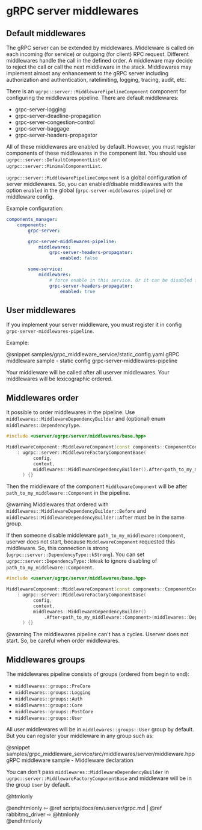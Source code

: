 # gRPC server middlewares

## Default middlewares

The gRPC server can be extended by middlewares.
Middleware is called on each incoming (for service) or outgoing (for client) RPC request.
Different middlewares handle the call in the defined order.
A middleware may decide to reject the call or call the next middleware in the stack.
Middlewares may implement almost any enhancement to the gRPC server including authorization
and authentication, ratelimiting, logging, tracing, audit, etc.

There is an `ugrpc::server::MiddlewarePipelineComponent` component for configuring the middlewares pipeline. 
There are default middlewares:
 - grpc-server-logging
 - grpc-server-deadline-propagation
 - grpc-server-congestion-control
 - grpc-server-baggage
 - grpc-server-headers-propagator

All of these middlewares are enabled by default. However, you must register components of these middlewares in the component list.
You should use `ugrpc::server::DefaultComponentList` or `ugrpc::server::MinimalComponentList`.

`ugrpc::server::MiddlewarePipelineComponent` is a global configuration of server middlewares. So, you can enabled/disable middlewares with the option `enabled` in the global (`grpc-server-middlewares-pipeline`) or middleware config.

Example configuration:
```yaml
components_manager:
    components:
        grpc-server:

        grpc-server-middlewares-pipeline:
            middlewares:
                grpc-server-headers-propagator:
                    enabled: false

        some-service:
            middlewares:
                # force enable in this service. Or it can be disabled for special service
                grpc-server-headers-propagator:
                    enabled: true

```

## User middlewares

If you implement your server middleware, you must register it in config `grpc-server-middlewares-pipeline`.

Example:

@snippet samples/grpc_middleware_service/static_config.yaml gRPC middleware sample - static config grpc-server-middlewares-pipeline

Your middleware will be called after all userver middlewares. Your middlewares will be lexicographic ordered.

## Middlewares order

It possible to order middlewares in the pipeline. Use `middlewares::MiddlewareDependencyBuilder` and (optional) enum `middlewares::DependencyType`.

```cpp
#include <userver/ugrpc/server/middlewares/base.hpp>

MiddlewareComponent::MiddlewareComponent(const components::ComponentConfig& config, const components::ComponentContext& context)
    : ugrpc::server::MiddlewareFactoryComponentBase(
          config,
          context,
          middlewares::MiddlewareDependencyBuilder().After<path_to_my_middleware::Component>()
      ) {}

```
Then the middleware of the component `MiddlewareComponent` will be after `path_to_my_middleware::Component` in the pipeline.

@warning Middlewares that ordered with `middlewares::MiddlewareDependencyBuilder::Before` and `middlewares::MiddlewareDependencyBuilder::After` must be in the same group.

If then someone disable middleware `path_to_my_middleware::Component`, userver does not start, because `MiddlewareComponent` requested this middleware. So, this connection is strong (`ugrpc::server::DependencyType::kStrong`). You can set `ugrpc::server::DependencyType::kWeak` to ignore disabling of `path_to_my_middleware::Component`.

```cpp
#include <userver/ugrpc/server/middlewares/base.hpp>

MiddlewareComponent::MiddlewareComponent(const components::ComponentConfig& config, const components::ComponentContext& context)
    : ugrpc::server::MiddlewareFactoryComponentBase(
          config,
          context,
          middlewares::MiddlewareDependencyBuilder()
              .After<path_to_my_middleware::Component>(middlewares::DependencyType::kWeak)
      ) {}
```

@warning The middlewares pipeline can't has a cycles. Userver does not start. So, be careful when order middlewares.

## Middlewares groups

The middlewares pipeline consists of groups (ordered from begin to end):
 - `middlewares::groups::PreCore`
 - `middlewares::groups::Logging`
 - `middlewares::groups::Auth`
 - `middlewares::groups::Core`
 - `middlewares::groups::PostCore`
 - `middlewares::groups::User`

All user middlewares will be in `middlewares::groups::User` group by default. But you can register your middleware in any group such as:

@snippet samples/grpc_middleware_service/src/middlewares/server/middleware.hpp gRPC middleware sample - Middleware declaration

You can don't pass `middlewares::MiddlewareDependencyBuilder` in `ugrpc::server::MiddlewareFactoryComponentBase` and middleware will be in the group `User` by default.

@htmlonly <div class="bottom-nav"> @endhtmlonly
⇦ @ref scripts/docs/en/userver/grpc.md | @ref rabbitmq_driver ⇨
@htmlonly </div> @endhtmlonly
